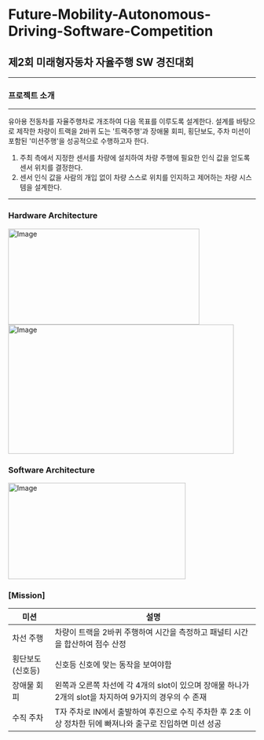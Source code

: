 # Future-Mobility-Autonomous-Driving-Software-Competition

## 제2회 미래형자동차 자율주행 SW 경진대회  
---  
### 프로젝트 소개
---  
유아용 전동차를 자율주행차로 개조하여 다음 목표를 이루도록 설계한다. 설계를 바탕으로 제작한
차량이 트랙을 2바퀴 도는 '트랙주행'과 장애물 회피, 횡단보도, 주차 미션이 포함된 '미션주행'을 성공적으로 수행하고자 한다.  

1) 주최 측에서 지정한 센서를 차량에 설치하여 차량 주행에 필요한 인식 값을 얻도록 센서 위치를 결정한다.
2) 센서 인식 값을 사람의 개입 없이 차량 스스로 위치를 인지하고 제어하는 차량 시스템을 설계한다.
---  
### Hardware Architecture  
<img width="389" height="195" alt="Image" src="https://github.com/user-attachments/assets/a5c05f58-4e45-4e7f-b522-e4ccf926fada" />  

<img width="459" height="263" alt="Image" src="https://github.com/user-attachments/assets/64d7aed9-fb4f-4e66-b12f-aa4fd94c9669" />  

### Software Architecture  
<img width="361" height="196" alt="Image" src="https://github.com/user-attachments/assets/a076f86d-dd8b-4177-bc85-7a022777ff40" />  

### [Mission]  
|미션|설명|
|---|---|
|차선 주행|차량이 트랙을 2바퀴 주행하여 시간을 측정하고 패널티 시간을 합산하여 점수 산정|
|횡단보도(신호등)|신호등 신호에 맞는 동작을 보여야함|  
|장애물 회피|왼쪽과 오른쪽 차선에 각 4개의 slot이 있으며 장애물 하나가 2개의 slot을 차지하여 9가지의 경우의 수 존재|  
|수직 주차|T자 주차로 IN에서 출발하여 후진으로 수직 주차한 후 2초 이상 정차한 뒤에 빠져나와 출구로 진입하면 미션 성공|
